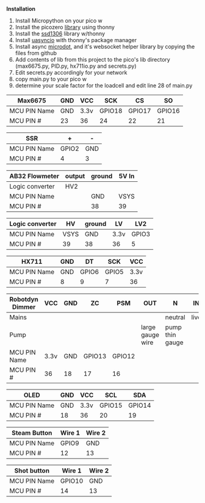 **Installation**
1. Install Micropython on your pico w
2. Install the picozero [library](https://github.com/RaspberryPiFoundation/picozero) using thonny
3. Install the [ssd1306](https://github.com/stlehmann/micropython-ssd1306/blob/master/ssd1306.py) library w/thonny
4. Install [uasyncio](https://github.com/peterhinch/micropython-async/blob/master/v3/docs/TUTORIAL.md) with thonny's package manager
5. Install async [microdot](https://github.com/miguelgrinberg/microdot), and it's websocket helper library by copying the files from github
6. Add contents of lib from this project to the pico's lib directory (max6675.py, PID.py, hx711io.py and secrets.py)
7. Edit secrets.py accordingly for your network
8. copy main.py to your pico w
9. determine your scale factor for the loadcell and edit line 28 of main.py

| Max6675      | GND | VCC  | SCK    | CS     | SO     |
| ------------ | --- | ---- | ------ | ------ | ------ |
| MCU PIN Name | GND | 3.3v | GPIO18 | GPIO17 | GPIO16 |
| MCU PIN #    | 23  | 36   | 24     | 22     | 21     |


| SSR          | +  | \- |
| ------------ | -- | -- |
| MCU PIN Name | GPIO2  | GND |
| MCU PIN #    | 4 | 3 |

| AB32 Flowmeter  | output | ground | 5V In |
| --------------- | ------ | ------ | ----- |
| Logic converter | HV2    |        |       |
| MCU PIN Name    |        | GND    | VSYS  |
| MCU PIN #       |        | 38     | 39    |

| Logic converter | HV   | ground | LV   | LV2   |
| --------------- | ---- | ------ | ---- | ----- |
| MCU PIN Name    | VSYS | GND    | 3.3v | GPIO3 |
| MCU PIN #       | 39   | 38     | 36   | 5     |

| HX711        | GND | DT    | SCK   | VCC  |
| ------------ | --- | ----- | ----- | ---- |
| MCU PIN Name | GND | GPIO6 | GPIO5 | 3.3v |
| MCU PIN #    | 8   | 9     | 7     | 36   |

| Robotdyn Dimmer | VCC  | GND | ZC     | PSM    | OUT              | N               | IN   |
| --------------- | ---- | --- | ------ | ------ | ---------------- | --------------- | ---- |
| Mains           |      |     |        |        |                  | neutral         | live |
| Pump            |      |     |        |        | large gauge wire | pump thin gauge |      |
| MCU PIN Name    | 3.3v | GND | GPIO13 | GPIO12 |                  |                 |      |
| MCU PIN #       | 36   | 18  | 17     | 16     |                  |                 |

| OLED         | GND | VCC  | SCL    | SDA    |
| ------------ | --- | ---- | ------ | ------ |
| MCU PIN Name | GND | 3.3v | GPIO15 | GPIO14 |
| MCU PIN #    | 18  | 36   | 20     | 19     |

| Steam Button | Wire 1 | Wire 2 |
| ------------ | ------ | ------ |
| MCU PIN Name | GPIO9  | GND    |
| MCU PIN #    | 12     | 13     |

| Shot button  | Wire 1 | Wire 2 |
| ------------ | ------ | ------ |
| MCU PIN Name | GPIO10 | GND    |
| MCU PIN #    | 14     | 13     |
